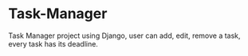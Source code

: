 # Task-Manager
Task Manager project using Django, user can add, edit, remove a task, every task has its deadline.
